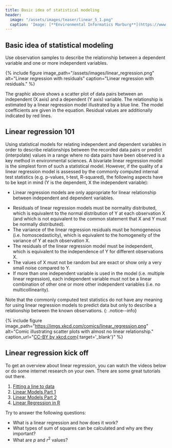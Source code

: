 ```yaml
---
title: Basic idea of statistical modeling
header:
  image: "/assets/images/teaser/linear_5_1.png"
  caption: 'Image: [**Environmental Informatics Marburg**](https://www.uni-marburg.de/en/fb19/disciplines/physisch/environmentalinformatics)'
---
```



## Basic idea of statistical modeling
Use observation samples to describe the relationship between a dependent variable and one or more independent variables.

{% include figure image_path="/assets/images/linear_regression.png" alt="Linear regression with residuals" caption="Linear regression with residuals." %}

The graphic above shows a scatter plot of data pairs between an independent (X axis) and a dependent (Y axis) variable. 
The relationship is estimated by a linear regression model illustrated by a blue line. 
The model coefficients are given in the equation. Residual values are additionally indicated by red lines. 

## Linear regression 101
Using statistical models for relating independent and dependent variables in order to describe relationships between the recorded data pairs or predict (interpolate) values in a range where no data pairs have been observed is a key method in environmental sciences. A bivariate linear regression model is the simplest form of such a statistical model. However, if the quality of a linear regression model is assessed by the commonly computed internal test statistics (e.g. p-values, t-test, R-squared), the following aspects have to be kept in mind (Y is the dependent, X the independent variable):     

* Linear regression models are only appropriate for linear relationship between independent and dependent variables.
<!-- * Linear regression models require at least as much observations as independent variables (and better much more). -->
* Residuals of linear regression models must be normality distributed, which is equivalent to the normal distribution of Y at each observation X (and which is not equivalent to the common statement that X and Y must be normally distributed). 
* The variance of the linear regression residuals must be homogeneous (i.e. homoscedasticity), which is equivalent to the homogeneity of the variance of Y at each observation X. 
* The residuals of the linear regression model must be independent, which is equivalent to the independence of Y for different observations X.
* The values of X must not be random but are exact or show only a very small noise compared to Y.
* If more than one independent variable is used in the model (i.e. multiple linear regression), each independent variable must not be a linear combination of other one or more other independent variables (i.e. no multicollinearity).


Note that the commonly computed test statistics do not have any meaning for using linear regression models to predict data but only to describe a relationship between the known observations.
{: .notice--info}

{% include figure image_path="https://imgs.xkcd.com/comics/linear_regression.png" alt="Comic illustrating scatter plots with almost no linear relationship." caption_url="[CC-BY by xkcd.com](https://xkcd.com/1725/){:target='_blank'}" %}


## Linear regression kick off

To get an overview about linear regression, you can watch the videos below or do some internet research on your own. There are some great tutorials out there.

1. [Fitting a line to data](https://www.youtube.com/watch?v=PaFPbb66DxQ)
2. [Linear Models Part 1](https://www.youtube.com/watch?v=nk2CQITm_eo)
3. [Linear Models Part 2](https://www.youtube.com/watch?v=NF5_btOaCig)
4. [Linear Regression in R](https://www.youtube.com/watch?v=u1cc1r_Y7M0)

Try to answer the following questions:

* What is a linear regression and how does it work?
* What types of sum of squares can be calculated and why are they important?
* What are *p* and *r*<sup>2</sup> values?
